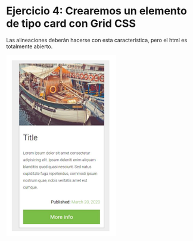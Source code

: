 # Ejercicio 4: Crearemos un elemento de tipo card con Grid CSS

Las alineaciones deberán hacerse con esta característica, pero el html es totalmente abierto.

![card](img/card.png)
